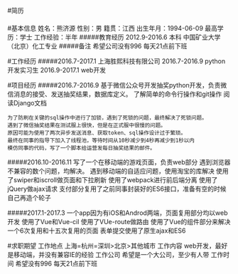 #简历
####

#基本信息
    姓名：熊济源  性别：男  籍贯：江西  出生年月：1994-06-09  最高学历：学士  工作经验：半年
#####教育经历
    2012.9-2016.6 本科 中国矿业大学（北京）化工专业
#####备注 
    希望公司没有996 每天21点前下班

#工作经历
#####2016.7-2017.1 上海胜熙科技有限公司
    2016.7-2016.9 python开发实习生
    2016.9-2017.1 web开发

#项目经历
#####2016.7-2016.9 基于微信公众号开发抽奖python开发，负责微信消息的接受、发送抽奖结果，数据库定义。
    了解简单的命令行操作和git操作
    阅读Django文档
    
    为了防刷在关键的sql操作中进行了加锁，遇到了死锁的问题，最终解决了死锁问题。
    遇到了微信抽奖结果在测试服上很快，但是在正式服中很慢的问题。
    原因可能为使用了两次异步发送消息、获取token、sql操作设计过于繁琐。
    最终在同事的指导下加入了线程池，等待时间从10秒减少到4秒再减少到1秒以内
    模仿同事的代码，写了一个脚本给运营发每日抽奖结果的邮件。

#####2016.10-2016.11 写了一个在移动端的游戏页面，负责web部分
    遇到浏览器不兼容的数个问题，均解决。
    遇到移动端的自适应问题，使用淘宝的库解决
    使用了swiper和iscroll做页面和下拉刷新
    使用了webpack进行前后端分离
    使用了jQuery做ajax请求
    支付部分复用了之前同事封装好的ES6接口，准备有空的时候自己再造个轮子

#####2017.1-2017.3 一个app因为有iOS和Androd两端，页面复用部分均以web开发
    使用了Vue和Vue-cil
    使用了VUe-route做路由
    使用了Vue的组件部分来解决一个6次复用和十五次复用的页面
    表单提交使用了原生ajax和ES6

#求职期望
    工作地点 上海=杭州=深圳>北京>其他城市
    工作内容 web开发，最好是移动端，并没有兼容IE的经验
    工作公司 希望是一个大公司，至少有人带
    工作时间 希望没有996 每天21点前下班
